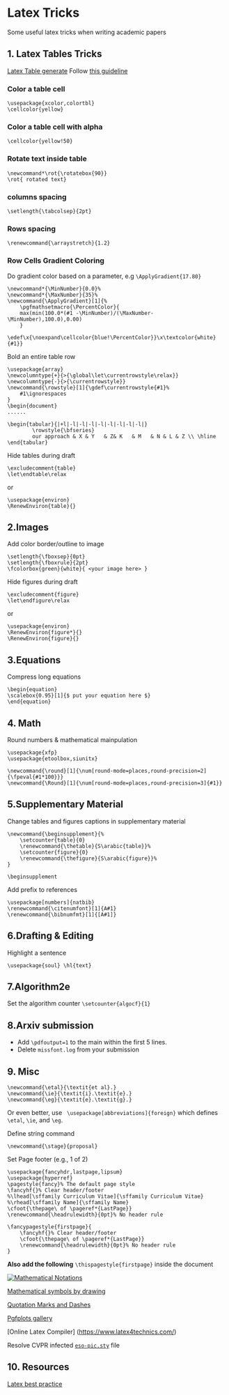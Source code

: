 # Latex Tricks
Some useful latex tricks when writing academic papers



## 1. Latex Tables Tricks
[Latex Table generate](https://www.tablesgenerator.com/)
Follow [this guideline](./guide-tables.pdf)


### Color a table cell
```
\usepackage{xcolor,colortbl}
\cellcolor{yellow} 
``` 

### Color a table cell with alpha

```\cellcolor{yellow!50}```


### Rotate text inside table
```
\newcommand*\rot{\rotatebox{90}}
\rot{ rotated text}
``` 



### columns spacing 
```\setlength{\tabcolsep}{2pt}```

### Rows spacing
```\renewcommand{\arraystretch}{1.2}``` 



### Row Cells Gradient Coloring
Do gradient color based on a parameter, e.g ```\ApplyGradient{17.80}```

```
\newcommand*{\MinNumber}{0.0}%
\newcommand*{\MaxNumber}{35}%
\newcommand{\ApplyGradient}[1]{%
	\pgfmathsetmacro{\PercentColor}{
	max(min(100.0*(#1 -\MinNumber)/(\MaxNumber-\MinNumber),100.0),0.00)
	} 
	\edef\x{\noexpand\cellcolor{blue!\PercentColor}}\x\textcolor{white}{#1}}
```


Bold an entire table row

```
\usepackage{array}
\newcolumntype{+}{>{\global\let\currentrowstyle\relax}}
\newcolumntype{-}{>{\currentrowstyle}}
\newcommand{\rowstyle}[1]{\gdef\currentrowstyle{#1}%
	#1\ignorespaces
}
\begin{document}
......

\begin{tabular}{|+l|-l|-l|-l|-l|-l|-l|-l|-l|}
		\rowstyle{\bfseries}
		our approach & X & Y   & Z& K   & M   & N & L & Z \\ \hline
\end{tabular}

```
Hide tables during draft

```
\excludecomment{table}
\let\endtable\relax
```
or 

```
\usepackage{environ}
\RenewEnviron{table}{}
```
## 2.Images 
Add color border/outline to image

```
\setlength{\fboxsep}{0pt}
\setlength{\fboxrule}{2pt}
\fcolorbox{green}{white}{ <your image here> }
```

Hide figures during draft

```
\excludecomment{figure}
\let\endfigure\relax
```
or

```
\usepackage{environ}
\RenewEnviron{figure*}{}
\RenewEnviron{figure}{}
```

## 3.Equations
Compress long equations

```
\begin{equation}
\scalebox{0.95}[1]{$ put your equation here $}
\end{equation}
```


## 4. Math
Round numbers & mathematical mainpulation

```
\usepackage{xfp}
\usepackage{etoolbox,siunitx}

\newcommand{\round}[1]{\num[round-mode=places,round-precision=2]{\fpeval{#1*100}}}
\newcommand{\Round}[1]{\num[round-mode=places,round-precision=3]{#1}}
```



## 5.Supplementary Material
Change tables and figures captions in supplementary material

```
\newcommand{\beginsupplement}{%
	\setcounter{table}{0}
	\renewcommand{\thetable}{S\arabic{table}}%
	\setcounter{figure}{0}
	\renewcommand{\thefigure}{S\arabic{figure}}%
}

\beginsupplement
``` 

Add prefix to references

```
\usepackage[numbers]{natbib}
\renewcommand{\citenumfont}[1]{A#1}
\renewcommand{\bibnumfmt}[1]{[A#1]}
```

## 6.Drafting & Editing
Highlight a sentence

`
\usepackage{soul}
\hl{text}
`

## 7.Algorithm2e

Set the algorithm counter `\setcounter{algocf}{1}`

## 8.Arxiv submission
* Add `\pdfoutput=1` to the main within the first 5 lines.
* Delete `missfont.log` from your submission



## 9. Misc

``` 
\newcommand{\etal}{\textit{et al}.}
\newcommand{\ie}{\textit{i}.\textit{e}.}
\newcommand{\eg}{\textit{e}.\textit{g}.}
``` 

Or even better, use ```  \usepackage[abbreviations]{foreign} ``` which defines `\etal`, `\ie`, and `\eg`.


Define string command 
``` 
\newcommand{\stage}{proposal}
``` 

Set Page footer (e.g., 1 of 2)

```
\usepackage{fancyhdr,lastpage,lipsum}
\usepackage{hyperref}
\pagestyle{fancy}% The default page style
\fancyhf{}% Clear header/footer
%\lhead[\sffamily Curriculum Vitae]{\sffamily Curriculum Vitae}
%\rhead[\sffamily Name]{\sffamily Name}
\cfoot{\thepage\ of \pageref*{LastPage}}
\renewcommand{\headrulewidth}{0pt}% No header rule

\fancypagestyle{firstpage}{
	\fancyhf{}% Clear header/footer
	\cfoot{\thepage\ of \pageref*{LastPage}}
	\renewcommand{\headrulewidth}{0pt}% No header rule
}
```
**Also add the following** `\thispagestyle{firstpage}` inside the document

[![Mathematical Notations](./imgs/math_notation.jpg)](https://www.researchgate.net/publication/51243218_Simplivariate_Models_Uncovering_the_Underlying_Biology_in_Functional_Genomics_Data/figures?lo=1)

[Mathematical symbols by drawing](http://detexify.kirelabs.org/classify.html) 

[Quotation Marks and Dashes](https://www.maths.tcd.ie/~dwilkins/LaTeXPrimer/QuotDash.html)

[Pgfplots gallery](http://pgfplots.sourceforge.net/gallery.html)

[Online Latex Compiler] (https://www.latex4technics.com/)

Resolve CVPR infected [`eso-pic.sty`](https://github.com/ahmdtaha/latex_tricks/blob/master/eso-pic.sty) file


## 10. Resources
[Latex best practice](https://www.semipol.de/2018/06/12/latex-best-practices.html)